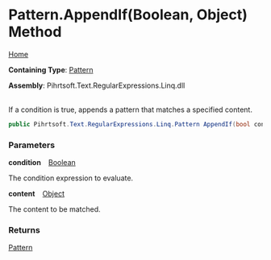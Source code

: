 # Pattern\.AppendIf\(Boolean, Object\) Method

[Home](../../../../../../README.md)

**Containing Type**: [Pattern](../README.md)

**Assembly**: Pihrtsoft\.Text\.RegularExpressions\.Linq\.dll

\
If a condition is true, appends a pattern that matches a specified content\.

```csharp
public Pihrtsoft.Text.RegularExpressions.Linq.Pattern AppendIf(bool condition, object content)
```

### Parameters

**condition** &ensp; [Boolean](https://docs.microsoft.com/en-us/dotnet/api/system.boolean)

The condition expression to evaluate\.

**content** &ensp; [Object](https://docs.microsoft.com/en-us/dotnet/api/system.object)

The content to be matched\.

### Returns

[Pattern](../README.md)

